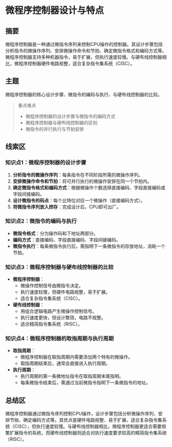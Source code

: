 # 微程序控制器设计与特点

## 摘要

微程序控制器是一种通过微指令序列来控制CPU操作的控制器。其设计步骤包括分析指令的微操作序列、安排微操作命令和节拍、确定微指令格式和编码方式等。微程序控制器支持多种机器指令，易于扩展，但执行速度较慢。与硬布线控制器相比，微程序控制器硬件电路规整，适合复杂指令集系统（CISC）。

## 主题

微程序控制器的核心设计步骤、微指令的编码与执行、与硬布线控制器的比较。

> 重点难点
>
> - 微程序控制器的设计步骤与微指令的编码方式
> - 微程序控制器与硬布线控制器的区别
> - 微指令的并行执行与节拍安排

## 线索区

### 知识点1：微程序控制器的设计步骤
1. **分析指令的微操作序列**：每条指令在不同阶段所需的微操作序列。
2. **安排微操作命令和节拍**：将可并行执行的微操作安排在同一个节拍内。
3. **确定微指令格式和编码方式**：根据微操作个数选择直接编码、字段直接编码或字段间接编码。
4. **设计微指令的码点**：每个比特位对应一个微操作（直接编码方式）。
5. **将微指令序列放入控存**：完成设计后，CPU即可出厂。

### 知识点2：微指令的编码与执行
- **微指令格式**：分为操作码和下地址两部分。
- **编码方式**：直接编码、字段直接编码、字段间接编码。
- **微指令执行**：每条微指令执行后，需指明下一条微指令的存放地址，消耗一个节拍。

### 知识点3：微程序控制器与硬布线控制器的比较
- **微程序控制器**：
  - 微操作控制信号由微指令决定。
  - 执行速度较慢，但硬件电路规整，易于扩展。
  - 适合复杂指令集系统（CISC）。
- **硬布线控制器**：
  - 用组合逻辑电路产生微操作控制信号。
  - 执行速度更快，但设计繁琐，电路不规整。
  - 适合精简指令集系统（RISC）。

### 知识点4：微程序控制器的取指周期与执行周期
- **取指周期**：
  - 微程序控制器在取指周期内需要添加两个特有的微操作。
  - 取指周期结束后，通常会直接进入执行周期。
- **执行周期**：
  - 执行周期的第一条微地址指令在取指周期末尾指明。
  - 每条微指令结束后，需通过当前微指令指明下一条微指令的地址。

## 总结区

微程序控制器通过微指令序列控制CPU操作，设计步骤包括分析微操作序列、安排节拍、确定编码方式等。其优点是硬件电路规整、易于扩展，适合复杂指令集系统（CISC），但执行速度较慢。与硬布线控制器相比，微程序控制器更适合需要频繁扩展指令的系统，而硬布线控制器则适合对执行速度要求较高的精简指令集系统（RISC）。